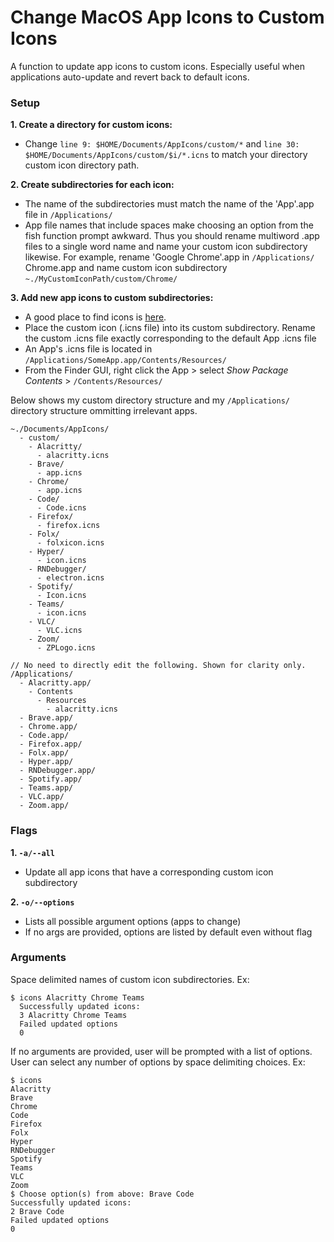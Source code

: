 # Change MacOS App Icons to Custom Icons

A function to update app icons to custom icons. Especially useful when applications auto-update and revert back to default icons. 

### Setup

**1. Create a directory for custom icons:**  
  - Change `line 9: $HOME/Documents/AppIcons/custom/*` and `line 30: $HOME/Documents/AppIcons/custom/$i/*.icns` to match your directory custom icon directory path. 

**2. Create subdirectories for each icon:**  
  - The name of the subdirectories must match the name of the 'App'.app file in `/Applications/`
  - App file names that include spaces make choosing an option from the fish function prompt awkward. Thus you should rename multiword .app files to a single word name and name your custom icon subdirectory likewise. For example, rename 'Google Chrome'.app in `/Applications/` Chrome.app and name custom icon subdirectory `~./MyCustomIconPath/custom/Chrome/`

**3. Add new app icons to custom subdirectories:**  
  - A good place to find icons is [here](https://macosicons.com/#/). 
  - Place the custom icon (.icns file) into its custom subdirectory. Rename the custom .icns file exactly corresponding to the default App .icns file
  - An App's .icns file is located in `/Applications/SomeApp.app/Contents/Resources/` 
  - From the Finder GUI, right click the App > select *Show Package Contents* > `/Contents/Resources/`

Below shows my custom directory structure and my `/Applications/` directory structure ommitting irrelevant apps. 

```
~./Documents/AppIcons/
  - custom/
    - Alacritty/
      - alacritty.icns
    - Brave/
      - app.icns
    - Chrome/
      - app.icns
    - Code/
      - Code.icns
    - Firefox/
      - firefox.icns
    - Folx/
      - folxicon.icns
    - Hyper/
      - icon.icns
    - RNDebugger/
      - electron.icns
    - Spotify/
      - Icon.icns
    - Teams/
      - icon.icns
    - VLC/
      - VLC.icns
    - Zoom/
      - ZPLogo.icns

// No need to directly edit the following. Shown for clarity only. 
/Applications/
  - Alacritty.app/
    - Contents
      - Resources
        - alacritty.icns
  - Brave.app/
  - Chrome.app/
  - Code.app/
  - Firefox.app/
  - Folx.app/
  - Hyper.app/
  - RNDebugger.app/
  - Spotify.app/
  - Teams.app/
  - VLC.app/
  - Zoom.app/
```

### Flags

**1. `-a/--all`**  
  - Update all app icons that have a corresponding custom icon subdirectory

**2. `-o/--options`**  
  - Lists all possible argument options (apps to change)
  - If no args are provided, options are listed by default even without flag

### Arguments

Space delimited names of custom icon subdirectories. Ex: 
```
$ icons Alacritty Chrome Teams
  Successfully updated icons:
  3 Alacritty Chrome Teams
  Failed updated options
  0
```

If no arguments are provided, user will be prompted with a list of options. User can select any number of options by space delimiting choices. Ex: 
```
$ icons 
Alacritty
Brave
Chrome
Code
Firefox
Folx
Hyper
RNDebugger
Spotify
Teams
VLC
Zoom
$ Choose option(s) from above: Brave Code
Successfully updated icons:
2 Brave Code
Failed updated options
0
```


